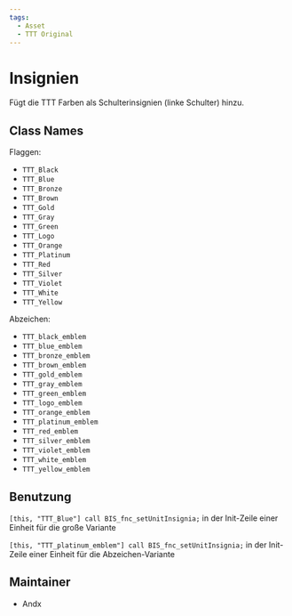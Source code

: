 ```yaml
---
tags:
  - Asset
  - TTT Original
---
```


# Insignien

Fügt die TTT Farben als Schulterinsignien (linke Schulter) hinzu.

## Class Names

Flaggen:

- `TTT_Black`
- `TTT_Blue`
- `TTT_Bronze`
- `TTT_Brown`
- `TTT_Gold`
- `TTT_Gray`
- `TTT_Green`
- `TTT_Logo`
- `TTT_Orange`
- `TTT_Platinum`
- `TTT_Red`
- `TTT_Silver`
- `TTT_Violet`
- `TTT_White`
- `TTT_Yellow`

Abzeichen:

- `TTT_black_emblem`
- `TTT_blue_emblem`
- `TTT_bronze_emblem`
- `TTT_brown_emblem`
- `TTT_gold_emblem`
- `TTT_gray_emblem`
- `TTT_green_emblem`
- `TTT_logo_emblem`
- `TTT_orange_emblem`
- `TTT_platinum_emblem`
- `TTT_red_emblem`
- `TTT_silver_emblem`
- `TTT_violet_emblem`
- `TTT_white_emblem`
- `TTT_yellow_emblem`

## Benutzung

`[this, "TTT_Blue"] call BIS_fnc_setUnitInsignia;` in der Init-Zeile einer Einheit für die große Variante

`[this, "TTT_platinum_emblem"] call BIS_fnc_setUnitInsignia;` in der Init-Zeile einer Einheit für die Abzeichen-Variante

## Maintainer

- Andx
